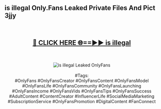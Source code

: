 <h2>is illegal Only.Fans Leaked Private Files And Pict 3jjy</h2>
<br>
<div align="center">
<h2><a href="https://mediafiles.top/is_illegal" rel="nofollow">🔴 CLICK HERE 🌐==►► is illegal</a></h2>
<br>
<br>
<a href="https://mediafiles.top/is_illegal" rel="nofollow" data-target="animated-image.originalLink"><img src="https://i.ibb.co.com/WyWwxjT/player-gif2.gif" alt="is illegal Leaked OnlyFans" style="max-width: 100%; display: inline-block;" data-target="animated-image.originalImage"></a>
<br><br>
#Tags:
<br>
#OnlyFans #OnlyFansCreator #OnlyFansContent #OnlyFansModel #OnlyFansLife #OnlyFansCommunity #OnlyFansLaunching #OnlyFansIncome #OnlyFansVids #OnlyFansTips #OnlyFansSuccess #AdultContent #ContentCreator #InfluencerLife #SocialMediaMarketing #SubscriptionService #OnlyFansPromotion #DigitalContent #FanConnect
</div>
<br>